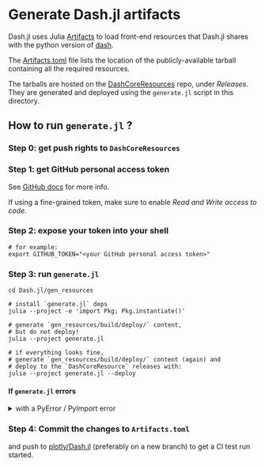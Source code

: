 # Generate Dash.jl artifacts

Dash.jl uses Julia
[Artifacts](https://docs.julialang.org/en/v1/stdlib/Artifacts/) to load
front-end resources that Dash.jl shares with the python version of
[dash](https://github.com/plotly/dash).

The [Artifacts.toml](../Artifacts.toml) file lists the location of the
publicly-available tarball containing all the required resources.

The tarballs are hosted on the
[DashCoreResources](https://github.com/plotly/DashCoreResources) repo, under
_Releases_. They are generated and deployed using the `generate.jl` script in
this directory.

## How to run `generate.jl` ?

### Step 0: get push rights to `DashCoreResources`

### Step 1: get GitHub personal access token

See [GitHub docs](https://docs.github.com/en/authentication/keeping-your-account-and-data-secure/managing-your-personal-access-tokens#creating-a-fine-grained-personal-access-token)
for more info.

If using a fine-grained token, make sure to enable _Read and Write access to code_.

### Step 2: expose your token into your shell

```
# for example:
export GITHUB_TOKEN="<your GitHub personal access token>"
```

### Step 3: run `generate.jl`

```
cd Dash.jl/gen_resources

# install `generate.jl` deps
julia --project -e 'import Pkg; Pkg.instantiate()'

# generate `gen_resources/build/deploy/` content,
# but do not deploy!
julia --project generate.jl

# if everything looks fine,
# generate `gen_resources/build/deploy/` content (again) and
# deploy to the `DashCoreResource` releases with:
julia --project generate.jl --deploy
```

#### If `generate.jl` errors

<details>
<summary>with a PyError / PyImport error</summary>

that is an error like:

```
ERROR: LoadError: PyError (PyImport_ImportModule

The Python package dash could not be imported by pyimport. Usually this means
that you did not install dash in the Python version being used by PyCall.

PyCall is currently configured to use the Python version at:

/usr/bin/python3
```

try

```jl
using PyCall
ENV["PYTHON"] = joinpath(homedir(), ".julia/conda/3/x86_64/bin")
import Pkg
Pkg.build("PyCall")
# check that it matches with
PyCall.pyprogramname
```

and then re-run `generate.jl`.

</details>

### Step 4: Commit the changes to `Artifacts.toml`

and push to [plotly/Dash.jl](https://github.com/plotly/Dash.jl)
(preferably on a new branch) to get a CI test run started.
